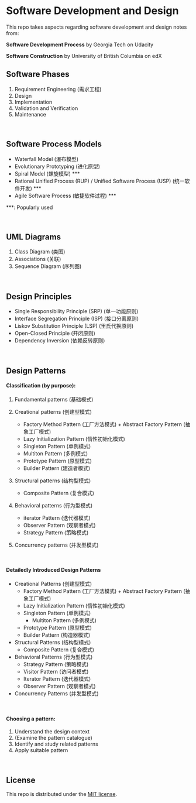 # Software Development and Design

This repo takes aspects regarding software development and design notes from:

**Software Development Process** by Georgia Tech on Udacity

**Software Construction** by University of British Columbia on edX

## Software Phases

1. Requirement Engineering (需求工程)
2. Design
3. Implementation
4. Validation and Verification
5. Maintenance

<br>

## Software Process Models

* Waterfall Model (瀑布模型)
* Evolutionary Prototyping (进化原型)
* Spiral Model (螺旋模型) ***
* Rational Unified Process (RUP) / Unified Software Process (USP) (统一软件开发) ***
* Agile Software Process (敏捷软件过程) ***

***: Popularly used

<br>

## UML Diagrams

1. Class Diagram (类图)
2. Associations (关联)
3. Sequence Diagram (序列图)

<br>

## Design Principles

* Single Responsibility Principle (SRP) (单一功能原则)
* Interface Segregation Principle (ISP) (接口分离原则)
* Liskov Substitution Principle (LSP) (里氏代换原则)
* Open-Closed Principle (开闭原则)
* Dependency Inversion (依赖反转原则)

<br>

## Design Patterns

#### Classification (by purpose):

1. Fundamental patterns (基础模式)

2. Creational patterns (创建型模式)

   * Factory Method Pattern (工厂方法模式) + Abstract Factory Pattern (抽象工厂模式)
   * Lazy Initialization Pattern (惰性初始化模式)
   * Singleton Pattern (单例模式)
   * Multiton Pattern (多例模式)
   * Prototype Pattern (原型模式)
   * Builder Pattern (建造者模式)

3. Structural patterns (结构型模式)

   * Composite Pattern (复合模式)

4. Behavioral patterns (行为型模式)

   * iterator Pattern (迭代器模式)
   * Observer Pattern (观察者模式)
   * Strategy Pattern (策略模式)

5. Concurrency patterns (并发型模式)

<br>

#### Detailedly Introduced Design Patterns

* Creational Patterns (创建型模式)
  * Factory Method Pattern (工厂方法模式) + Abstract Factory Pattern (抽象工厂模式)
  * Lazy Initialization Pattern (惰性初始化模式)
  * Singleton Pattern (单例模式)
    * Multiton Pattern (多例模式)
  * Prototype Pattern (原型模式)
  * Builder Pattern (构造器模式)
* Structural Patterns (结构型模式)
  * Composite Pattern (复合模式)
* Behavioral Patterns (行为型模式)
  * Strategy Pattern (策略模式)
  * Visitor Pattern (访问者模式)
  * Iterator Pattern (迭代器模式)
  * Observer Pattern (观察者模式)
* Concurrency Patterns (并发型模式)

<br>

#### Choosing a pattern:

1. Understand the design context
2. (Examine the pattern catalogue)
3. Identify and study related patterns
4. Apply suitable pattern

<br>

## License

This repo is distributed under the <a href="https://github.com/Ziang-Lu/Software-Development-and-Design/blob/master/LICENSE">MIT license</a>.
